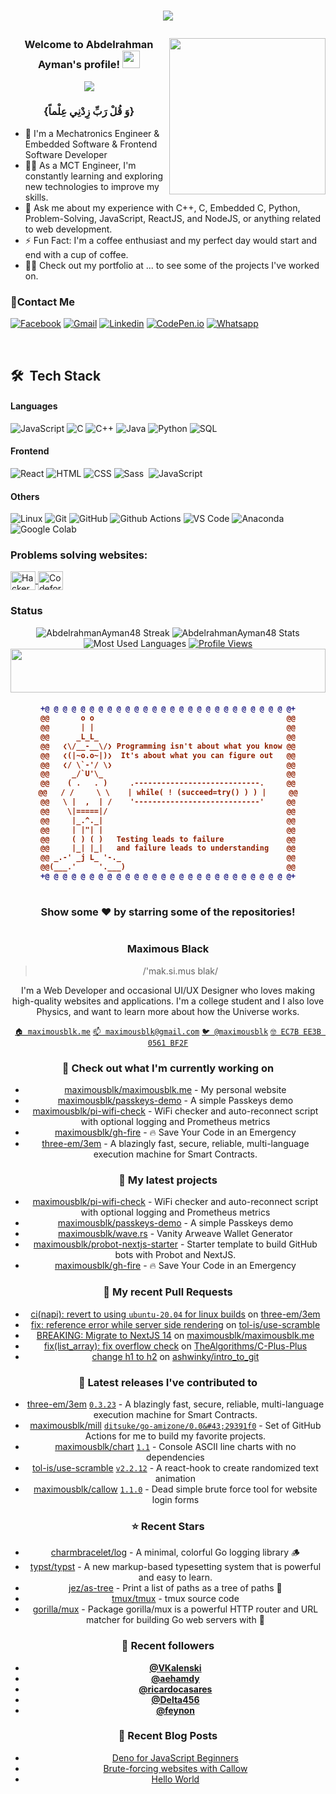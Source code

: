 
<h1 align="center">
  
<p align="center">
  <img src="https://readme-typing-svg.demolab.com/?lines=+{وَ+قُلْ+رَبِّ+زِدْنِي+عِلْماً}+قال+تعالى" style="color:black" />
</p>

</h1>
<img width="250" align="right" src="https://c.tenor.com/_DOBjnGspYAAAAAM/code-coding.gif">
<h3 align="center">
  Welcome to Abdelrahman Ayman's profile!
  <img src="https://media.giphy.com/media/hvRJCLFzcasrR4ia7z/giphy.gif" width="28">
</h3>
<!-- Typing SVG by DenverCoder1 - https://github.com/DenverCoder1/readme-typing-svg -->
<p align="center">
  <a href="https://github.com/DenverCoder1/readme-typing-svg"><img src="https://readme-typing-svg.herokuapp.com/?lines=Front-End%20|%20React%20Developer;Always%20learning%20new%20things&font=Fira%20Code&center=true&width=440&height=45&color=f75c7e&vCenter=true&size=22"></a>
</p>
<h3 align="center"> {وَ قُلْ رَبِّ زِدْنِي عِلْماً} </h3>

- 🏢 I'm a Mechatronics Engineer & Embedded Software & Frontend Software Developer 
- 👨‍💻 As a MCT Engineer, I'm constantly learning and exploring new technologies to improve my skills.
- 💬 Ask me about my experience with C++, C, Embedded C, Python, Problem-Solving, JavaScript, ReactJS, and NodeJS, or anything related to web development.
- ⚡ Fun Fact: I'm a coffee enthusiast and my perfect day would start and end with a cup of coffee.
- 👨‍💻 Check out my portfolio at  ...  to see some of the projects I've worked on.
<!--https://yousef-dergham.netlify.app/ -->

 
### 🔗Contact Me
[![Facebook](https://img.shields.io/badge/Facebook-1877F2?style=for-the-badge&logo=facebook&logoColor=white)](https://www.facebook.com/profile.php?id=100011829973221)
[![Gmail](https://img.shields.io/badge/Gmail-D14836?style=for-the-badge&logo=gmail&logoColor=white&link=mailto:AbdelrahmanAyman48@gmail.com)](mailto:AbdelrahmanAyman48@gmail.com)
[![Linkedin](https://img.shields.io/badge/LinkedIn-0077B5?style=for-the-badge&logo=linkedin&logoColor=white)](https://www.linkedin.com/in/abdelrahman-ayman-290674252/)
[![CodePen.io](https://img.shields.io/badge/Codepen-000000?style=for-the-badge&logo=codepen&logoColor=white)](https://codepen.io/Abdelrhman-Ayman)
[![Whatsapp](https://img.shields.io/badge/-Whatsapp-075e54?style=for-the-badge&logo=Whatsapp&logoColor=white)](https://api.whatsapp.com/send?phone=01010789082)

&nbsp;
## 🛠 &nbsp;Tech Stack

#### Languages
![JavaScript](https://img.shields.io/badge/-JavaScript-F7DF1E?style=flat&logo=javascript&logoColor=000000)
![C](https://img.shields.io/badge/-C-A8B9CC?style=flat&logo=c&logoColor=000000)
![C++](https://img.shields.io/badge/-C++-00599C?style=flat&logo=c%2B%2B&logoColor=ffffff)
![Java](https://img.shields.io/badge/-Java-007396?style=flat&logo=java&logoColor=ffffff)
![Python](https://img.shields.io/badge/-Python-3776AB?style=flat&logo=python&logoColor=ffffff)
![SQL](https://img.shields.io/badge/-SQL-4169E1?style=flat&logo=postgresql&logoColor=ffffff)
<!--
#### Backend
![Nodejs](https://img.shields.io/badge/-Nodejs-339933?style=flat&logo=Node.js&logoColor=ffffff)
![Flask](https://img.shields.io/badge/Flask-%23404d59.svg?style=flat&logo=Flask&logoColor=%2361DAFB)

#### Database
![PostgreSQL](https://img.shields.io/badge/-PostgreSQL-336791?style=flat&logo=postgresql)
![MySQL](https://img.shields.io/badge/mysql-%2300f.svg?style=flat&logo=mysql&logoColor=white)
![MS SQL Server](http://img.shields.io/badge/-MS%20SQL%20Server-CC2927?style=flat&logo=microsoft-sql-server&logoColor=ffffff)

![Powershell](http://img.shields.io/badge/-Powershell-5391FE?style=flat&logo=powershell&logoColor=ffffff)
![IntelliJ IDEA](http://img.shields.io/badge/-IntelliJ%20IDEA-000000?style=flat&logo=intellij-idea&logoColor=ffffff)

 -->
#### Frontend
![React](https://img.shields.io/badge/-React-61DAFB?style=flat&logo=react&logoColor=ffffff)
![HTML](https://img.shields.io/badge/-HTML-%23E44D27?style=flat&logo=html&logoColor=ffffff)
![CSS](https://img.shields.io/badge/-CSS-%231572B6?style=flat&logo=css3)
![Sass](https://img.shields.io/badge/-Sass-05122A?style=flat&logo=sass)&nbsp;
![JavaScript](https://img.shields.io/badge/-JavaScript-%23F7DF1C?style=flat&logo=javascript&logoColor=000000&labelColor=%23F7DF1C&color=%23FFCE5A)

#### Others
![Linux](https://img.shields.io/badge/-Linux-222222?style=flat&logo=linux&logoColor=FCC624)
![Git](https://img.shields.io/badge/-Git-%23F05032?style=flat&logo=git&logoColor=%23ffffff)
![GitHub](https://img.shields.io/badge/-GitHub-181717?style=flat&logo=github)
![Github Actions](http://img.shields.io/badge/-Github%20Actions-2088FF?style=flat&logo=github-actions&logoColor=ffffff)
![VS Code](http://img.shields.io/badge/-VS%20Code-007ACC?style=flat&logo=visual-studio-code&logoColor=ffffff)
![Anaconda](https://img.shields.io/badge/Anaconda-%2344A833.svg?style=flat&logo=anaconda&logoColor=white)
![Google Colab](https://img.shields.io/badge/-Colab-05122A?style=flat&logoColor=orange)

<!--
![Node.js](https://img.shields.io/badge/-Node.js-05122A?style=flat&logo=node.js&logoColor=339933)&nbsp;
![GraphQL](https://img.shields.io/badge/-GraphQL-05122A?style=flat&logo=GraphQL)&nbsp;
![MongoDB](https://img.shields.io/badge/-MongoDB-05122A?style=flat&logo=MongoDB)&nbsp;
-->

<h3 align="left">Problems solving websites:</h3>
<p align="left">
  
<a href="https://www.hackerrank.com/profile/abdelrmanayman48" target="_blank">
  <img align="center" src="https://raw.githubusercontent.com/rahuldkjain/github-profile-readme-generator/master/src/images/icons/Social/hackerrank.svg" alt="HackerRank" height="30" width="40" />
</a>

<a href="https://codeforces.com/profile/Abdelrahman48" target="_blank">
  <img align="center" src="https://raw.githubusercontent.com/rahuldkjain/github-profile-readme-generator/master/src/images/icons/Social/codeforces.svg" alt="Codeforces" height="30" width="40" />
</a>
</p>

### Status
<div align="center">
  <img src="https://github-readme-streak-stats.herokuapp.com/?user=AbdelrahmanAyman48" alt="AbdelrahmanAyman48 Streak" />

  <img src="https://github-readme-stats.vercel.app/api?username=AbdelrahmanAyman48&show_icons=true&locale=en" alt="AbdelrahmanAyman48 Stats" />
  
  <img src="https://github-readme-stats.vercel.app/api/top-langs?username=AbdelrahmanAyman48&show_icons=true&locale=en&layout=compact&theme=radical" alt="Most Used Languages" />

  <a href="https://komarev.com/ghpvc/?username=AbdelrahmanAyman48&style=for-the-badge">
    <img src="https://komarev.com/ghpvc/?username=AbdelrahmanAyman48&style=for-the-badge" alt="Profile Views" />
  </a>
</div>


 <img src="https://github.com/Govindv7555/Govindv7555/blob/main/49e76e0596857673c5c80c85b84394c1.gif" width=100% height=70px>


<!--
[![Instagram](https://img.shields.io/badge/Instagram-E4405F?style=for-the-badge&logo=instagram&logoColor=white)](https://www.instagram.com/in/Abdelrahman.Ayman48/)
[![Instagram](https://img.shields.io/badge/Twitter-1DA1F2?style=for-the-badge&logo=twitter&logoColor=white)](https://twitter.com/Amr_ElSsyed)
-->

 




<h4 align="center">
  
```diff
+@ @ @ @ @ @ @ @ @ @ @ @ @ @ @ @ @ @ @ @ @ @ @ @ @ @ @ @+
@@       o o                                           @@
@@       | |                                           @@
@@      _L_L_                                          @@
@@   ❮\/__-__\/❯ Programming isn't about what you know @@
@@   ❮(|~o.o~|)❯  It's about what you can figure out   @@
@@   ❮/ \`-'/ \❯                                       @@
@@     _/`U'\_                                         @@
@@    ( .   . )     .----------------------------.     @@
@@   / /     \ \    | while( ! (succeed=try() ) ) |     @@
@@   \ |  ,  | /    '----------------------------'     @@
@@    \|=====|/                                        @@
@@     |_.^._|                                         @@
@@     | |"| |                                         @@
@@     ( ) ( )   Testing leads to failure              @@
@@     |_| |_|   and failure leads to understanding    @@
@@ _.-' _j L_ '-._                                     @@
@@(___.'     '.___)                                    @@
+@ @ @ @ @ @ @ @ @ @ @ @ @ @ @ @ @ @ @ @ @ @ @ @ @ @ @ @+
```

</h4>  
  

#

<div align="center">

### Show some ❤️ by starring some of the repositories!

#















### Maximous Black

> /'mak.si.mus blak/

I'm a Web Developer and occasional UI/UX Designer who loves making high-quality websites and applications. I'm a college
student and I also love Physics, and want to learn more about how the Universe works.

[`🏠 maximousblk.me`](https://maximousblk.me/)
[`📫 maximousblk@gmail.com`](mailto:maximousblk@gmail.com)
[`🐦 @maximousblk`](https://twitter.com/maximousblk)
[`🤓 EC7B EE3B 0561 BF2F`](https://keybase.io/maximousblk/pgp_keys.asc)

### 👷 Check out what I'm currently working on

- [maximousblk/maximousblk.me](https://github.com/maximousblk/maximousblk.me) - My personal website
- [maximousblk/passkeys-demo](https://github.com/maximousblk/passkeys-demo) - A simple Passkeys demo
- [maximousblk/pi-wifi-check](https://github.com/maximousblk/pi-wifi-check) - WiFi checker and auto-reconnect script with optional logging and Prometheus metrics
- [maximousblk/gh-fire](https://github.com/maximousblk/gh-fire) - 🔥 Save Your Code in an Emergency
- [three-em/3em](https://github.com/three-em/3em) - A blazingly fast, secure, reliable, multi-language execution machine for Smart Contracts.

### 🌱 My latest projects

- [maximousblk/pi-wifi-check](https://github.com/maximousblk/pi-wifi-check) - WiFi checker and auto-reconnect script with optional logging and Prometheus metrics
- [maximousblk/passkeys-demo](https://github.com/maximousblk/passkeys-demo) - A simple Passkeys demo
- [maximousblk/wave.rs](https://github.com/maximousblk/wave.rs) - Vanity Arweave Wallet Generator
- [maximousblk/probot-nextjs-starter](https://github.com/maximousblk/probot-nextjs-starter) - Starter template to build GitHub bots with Probot and NextJS.
- [maximousblk/gh-fire](https://github.com/maximousblk/gh-fire) - 🔥 Save Your Code in an Emergency

### 🔨 My recent Pull Requests

- [ci(napi): revert to using `ubuntu-20.04` for linux builds](https://github.com/three-em/3em/pull/227) on [three-em/3em](https://github.com/three-em/3em)
- [fix: reference error while server side rendering](https://github.com/tol-is/use-scramble/pull/3) on [tol-is/use-scramble](https://github.com/tol-is/use-scramble)
- [BREAKING: Migrate to NextJS 14](https://github.com/maximousblk/maximousblk.me/pull/568) on [maximousblk/maximousblk.me](https://github.com/maximousblk/maximousblk.me)
- [fix(list_array): fix overflow check](https://github.com/TheAlgorithms/C-Plus-Plus/pull/1983) on [TheAlgorithms/C-Plus-Plus](https://github.com/TheAlgorithms/C-Plus-Plus)
- [change h1 to h2](https://github.com/ashwinky/intro_to_git/pull/1) on [ashwinky/intro_to_git](https://github.com/ashwinky/intro_to_git)

### 🔭 Latest releases I've contributed to

- [three-em/3em](https://github.com/three-em/3em) [`0.3.23`](https://github.com/three-em/3em/releases/tag/0.3.23) - A blazingly fast, secure, reliable, multi-language execution machine for Smart Contracts.
- [maximousblk/mill](https://github.com/maximousblk/mill) [`ditsuke/go-amizone/0.0&#43;29391f0`](https://github.com/maximousblk/mill/releases/tag/ditsuke/go-amizone/0.0%2B29391f0) - Set of GitHub Actions for me to build my favorite projects.
- [maximousblk/chart](https://github.com/maximousblk/chart) [`1.1`](https://github.com/maximousblk/chart/releases/tag/1.1) - Console ASCII line charts with no dependencies
- [tol-is/use-scramble](https://github.com/tol-is/use-scramble) [`v2.2.12`](https://github.com/tol-is/use-scramble/releases/tag/v2.2.12) - A react-hook to create randomized text animation
- [maximousblk/callow](https://github.com/maximousblk/callow) [`1.1.0`](https://github.com/maximousblk/callow/releases/tag/1.1.0) - Dead simple brute force tool for website login forms

### ⭐ Recent Stars

- [charmbracelet/log](https://github.com/charmbracelet/log) - A minimal, colorful Go logging library 🪵
- [typst/typst](https://github.com/typst/typst) - A new markup-based typesetting system that is powerful and easy to learn.
- [jez/as-tree](https://github.com/jez/as-tree) - Print a list of paths as a tree of paths 🌳
- [tmux/tmux](https://github.com/tmux/tmux) - tmux source code
- [gorilla/mux](https://github.com/gorilla/mux) - Package gorilla/mux is a powerful HTTP router and URL matcher for building Go web servers with 🦍

### 💖 Recent followers

- [**@VKalenski**](https://github.com/VKalenski)
- [**@aehamdy**](https://github.com/aehamdy)
- [**@ricardocasares**](https://github.com/ricardocasares)
- [**@Delta456**](https://github.com/Delta456)
- [**@feynon**](https://github.com/feynon)

### 📰 Recent Blog Posts

- [Deno for JavaScript Beginners](https://maximousblk.me/posts/deno-for-javascript-beginners)
- [Brute-forcing websites with Callow](https://maximousblk.me/posts/brute-forcing-websites-with-callow)
- [Hello World](https://maximousblk.me/posts/hello-world)
